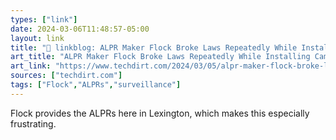 ```yaml
---
types: ["link"]
date: 2024-03-06T11:48:57-05:00
layout: link
title: "🔗 linkblog: ALPR Maker Flock Broke Laws Repeatedly While Installing Cameras, Courting Cop Shops'"
art_title: "ALPR Maker Flock Broke Laws Repeatedly While Installing Cameras, Courting Cop Shops"
art_link: "https://www.techdirt.com/2024/03/05/alpr-maker-flock-broke-laws-repeatedly-while-installing-cameras-courting-cop-shops/"
sources: ["techdirt.com"]
tags: ["Flock","ALPRs","surveillance"]
---
```

Flock provides the ALPRs here in Lexington, which makes this especially frustrating.
